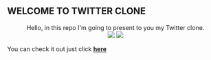 ## WELCOME TO TWITTER CLONE

<p align="center">
Hello, in this repo I'm going to present to you my Twitter clone.
<br>

<img src="img/1.jpeg" />
<img src="img/2.jpeg" />

</p>



You can check it out just click **[here](https://twitter-clone-f6a3d.web.app/)**

